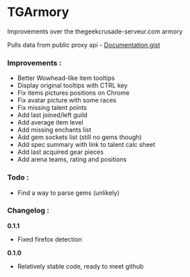 TGArmory
========

Improvements over the thegeekcrusade-serveur.com armory

Pulls data from public proxy api - [Documentation gist](https://gist.github.com/ZergRael/9768262)


### Improvements :
* Better Wowhead-like item tooltips
* Display original tooltips with CTRL key
* Fix items pictures positions on Chrome
* Fix avatar picture with some races
* Fix missing talent points
* Add last joined/left guild
* Add average item level
* Add missing enchants list
* Add gem sockets list (still no gems though)
* Add spec summary with link to talent calc sheet
* Add last acquired gear pieces
* Add arena teams, rating and positions


### Todo :
* Find a way to parse gems (unlikely)


### Changelog :
**0.1.1**
* Fixed firefox detection

**0.1.0**
* Relatively stable code, ready to meet github
